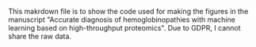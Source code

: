 This makrdown file is to show the code used for making the figures in the manuscript "Accurate diagnosis of hemoglobinopathies with machine learning based on high-throughput proteomics". Due to GDPR, I cannot share the raw data. 
